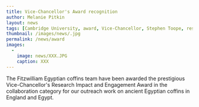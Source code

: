 ```yaml
---
title: Vice-Chancellor's Award recognition
author: Melanie Pitkin
layout: news
tags: [Cambridge University, award, Vice-Chancellor, Stephen Toope, research impact, engagement, research impact and engagement award]
thumbnail: /images/news/.jpg
permalink: /news/award
images:
  -
    image: news/XXX.JPG
    caption: XXX
---
```


The Fitzwilliam Egyptian coffins team have been awarded the prestigious Vice-Chancellor's Research Impact and Engagement Award in the collaboration category for our outreach work on ancient Egyptian coffins in England and Egypt. 
